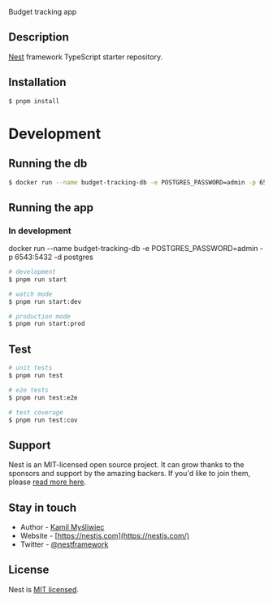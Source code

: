 Budget tracking app

## Description

[Nest](https://github.com/nestjs/nest) framework TypeScript starter repository.

## Installation

```bash
$ pnpm install
```

# Development

## Running the db

```bash
$ docker run --name budget-tracking-db -e POSTGRES_PASSWORD=admin -p 6543:5432 -d postgres
```

## Running the app

### In development

docker run --name budget-tracking-db -e POSTGRES_PASSWORD=admin -p 6543:5432 -d postgres

```bash
# development
$ pnpm run start

# watch mode
$ pnpm run start:dev

# production mode
$ pnpm run start:prod
```

## Test

```bash
# unit tests
$ pnpm run test

# e2e tests
$ pnpm run test:e2e

# test coverage
$ pnpm run test:cov
```

## Support

Nest is an MIT-licensed open source project. It can grow thanks to the sponsors and support by the amazing backers. If you'd like to join them, please [read more here](https://docs.nestjs.com/support).

## Stay in touch

- Author - [Kamil Myśliwiec](https://kamilmysliwiec.com)
- Website - [https://nestjs.com](https://nestjs.com/)
- Twitter - [@nestframework](https://twitter.com/nestframework)

## License

Nest is [MIT licensed](LICENSE).
